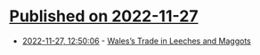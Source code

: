 # [Published on 2022-11-27](index.md)

* [2022-11-27, 12:50:06](https://news.ycombinator.com/item?id=33762625) - [Wales’s Trade in Leeches and Maggots](https://www.economist.com/britain/2022/11/24/waless-trade-in-leeches-and-maggots)

